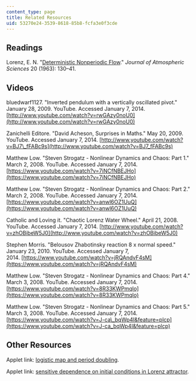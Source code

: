 ```yaml
---
content_type: page
title: Related Resources
uid: 53270e24-3539-8618-85b8-fcfa3e0f3cde
---
```


Readings
--------

Lorenz, E. N. "[Deterministic Nonperiodic Flow](http://dx.doi.org/10.1175/1520-0469(1963)020<0130:DNF>2.0.CO;2)." _Journal of Atmospheric Sciences_ 20 (1963): 130–41.

Videos
------

bluedwarf1127. "Inverted pendulum with a vertically oscillated pivot." January 28, 2009. YouTube. Accessed January 7, 2014. [http://www.youtube.com/watch?v=rwGAzy0noU0](http://www.youtube.com/watch?v=rwGAzy0noU0)

Zanichelli Editore. "David Acheson, Surprises in Maths." May 20, 2009. YouTube. Accessed January 7, 2014. [http://www.youtube.com/watch?v=BJ7\_fFABc9s](http://www.youtube.com/watch?v=BJ7_fFABc9s)

Matthew Low. "Steven Strogatz - Nonlinear Dynamics and Chaos: Part 1." March 2, 2008. YouTube. Accessed January 7, 2014. [https://www.youtube.com/watch?v=7iNCfNBEJHo](https://www.youtube.com/watch?v=7iNCfNBEJHo)

Matthew Low. "Steven Strogatz - Nonlinear Dynamics and Chaos: Part 2." March 2, 2008. YouTube. Accessed January 7, 2014. [https://www.youtube.com/watch?v=anwl6OZ1UuQ](https://www.youtube.com/watch?v=anwl6OZ1UuQ)

Catholic and Loving it. "Chaotic Lorenz Water Wheel." April 21, 2008. YouTube. Accessed January 7, 2014. [http://www.youtube.com/watch?v=zhOBibeW5J0](http://www.youtube.com/watch?v=zhOBibeW5J0)

Stephen Morris. "Belousov Zhabotinsky reaction 8 x normal speed." January 23, 2010. YouTube. Accessed January 7, 2014. [https://www.youtube.com/watch?v=jRQAndvF4sM](https://www.youtube.com/watch?v=jRQAndvF4sM)

Matthew Low. "Steven Strogatz - Nonlinear Dynamics and Chaos: Part 4." March 3, 2008. YouTube. Accessed January 7, 2014. [https://www.youtube.com/watch?v=8R33KWPmqlo](https://www.youtube.com/watch?v=8R33KWPmqlo)

Matthew Low. "Steven Strogatz - Nonlinear Dynamics and Chaos: Part 5." March 3, 2008. YouTube. Accessed January 7, 2014. [https://www.youtube.com/watch?v=J-ca\_bqWp4I&feature=plcp](https://www.youtube.com/watch?v=J-ca_bqWp4I&feature=plcp)

Other Resources
---------------

Applet link: [logistic map and period doubling](http://www.math.uni-hamburg.de/home/werner/java/PDApplet.html).

Applet link: [sensitive dependence on initial conditions in Lorenz attractor](http://www.cmp.caltech.edu/~mcc/Chaos_Course/Lesson1/Demo8.html).